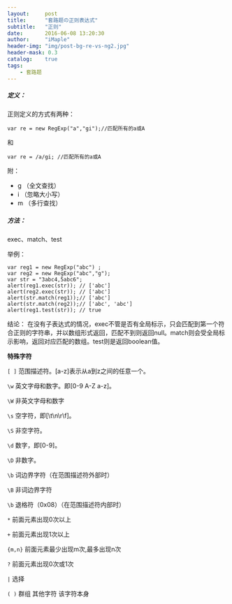 ```yaml
---
layout:     post
title:      "套路题の正则表达式"
subtitle:   "正则"
date:       2016-06-08 13:20:30
author:     "iMaple"
header-img: "img/post-bg-re-vs-ng2.jpg"
header-mask: 0.3
catalog:    true
tags:
    - 套路题
---
```


##### 定义：

正则定义的方式有两种：

```
var re = new RegExp("a","gi");//匹配所有的a或A  
```

和

```
var re = /a/gi; //匹配所有的a或A  
```

附：

- g （全文查找） 
- i （忽略大小写） 
- m （多行查找） 

##### 方法：

exec、match、test

举例：

```
var reg1 = new RegExp("abc") ; 
var reg2 = new RegExp("abc","g");
var str = "3abc4,5abc6";
alert(reg1.exec(str)); // ['abc']
alert(reg2.exec(str)); // ['abc']
alert(str.match(reg1));// ['abc']
alert(str.match(reg2));// ['abc', 'abc']
alert(reg1.test(str)); // true
```

结论：
在没有子表达式的情况，exec不管是否有全局标示，只会匹配到第一个符合正则的字符串，并以数组形式返回，匹配不到则返回null。match则会受全局标示影响，返回对应匹配的数组。test则是返回boolean值。

**特殊字符**

`[ ]`  范围描述符。[a-z]表示从a到z之间的任意一个。

`\w`  英文字母和数字。即[0-9 A-Z a-z]。

`\W`  非英文字母和数字

`\s`  空字符，即[\t\n\r\f]。

`\S`  非空字符。

`\d`  数字，即[0-9]。

`\D`  非数字。

`\b`  词边界字符（在范围描述符外部时）

`\B`  非词边界字符

`\b`  退格符（0x08）（在范围描述符内部时）

`*`  前面元素出现0次以上

`+`  前面元素出现1次以上

`{m,n}`  前面元素最少出现m次,最多出现n次

`?`  前面元素出现0次或1次

`|`  选择

`( )`  群组  其他字符  该字符本身